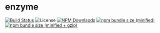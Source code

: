 # enzyme

[![Build Status](https://travis-ci.org/mqschwanda/node-monorepo.svg?branch=master)](https://travis-ci.org/mqschwanda/node-monorepo)
![License](https://img.shields.io/npm/l/express.svg)
[![NPM Downlaods](https://img.shields.io/npm/dt/@mqschwanda/enzyme.svg)](https://www.npmjs.com/package/@mqschwanda/enzyme)
[![npm bundle size (minified)](https://img.shields.io/bundlephobia/min/@mqschwanda/enzyme.svg)](https://github.com/mqschwanda/node-monorepo/tree/master/packages/enzyme)
[![npm bundle size (minified + gzip)](https://img.shields.io/bundlephobia/minzip/@mqschwanda/enzyme.svg)](https://github.com/mqschwanda/node-monorepo/tree/master/packages/enzyme)
